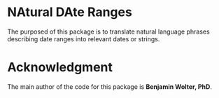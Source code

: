 # NAtural DAte Ranges

The purposed of this package is to translate natural language phrases describing date ranges into relevant dates or strings.

# Acknowledgment

The main author of the code for this package is **Benjamin Wolter, PhD**.